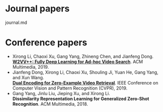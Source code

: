 ---
---

# Journal papers

journal.md

# Conference papers
* Xirong Li, Chaoxi Xu, Gang Yang, Zhineng Chen, and Jianfeng Dong.  
[**W2VV++: Fully Deep Learning for Ad-hoc Video Search**](http://lixirong.net/pub/mm2019-w2vvpp.pdf). ACM Multimedia, 2019.
* Jianfeng Dong, Xirong Li, Chaoxi Xu, Shouling Ji, Yuan He, Gang Yang, and Xun Wang.  
[**Dual Encoding for Zero-Example Video Retrieval**](http://lixirong.net/pub/cvpr2019-dense-encoding.pdf). IEEE Conference on Computer Vision and Pattern Recognition (CVPR), 2019.
* Gang Yang, Jinlu Liu, Jieping Xu, and Xirong Li.  
**Dissimilarity Representation Learning for Generalized Zero-Shot Recognition**. ACM Multimedia, 2018.

